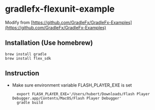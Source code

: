# gradlefx-flexunit-example

Modify from [https://github.com/GradleFx/GradleFx-Examples](https://github.com/GradleFx/GradleFx-Examples)

## Installation (Use homebrew)

    brew install gradle
    brew install flex_sdk

## Instruction
- Make sure environment variable FLASH\_PLAYER\_EXE is set

        export FLASH_PLAYER_EXE='/Users/hubert/Downloads/Flash Player Debugger.app/Contents/MacOS/Flash Player Debugger'
        gradle build
